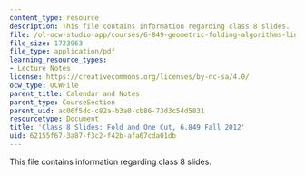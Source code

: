 ```yaml
---
content_type: resource
description: This file contains information regarding class 8 slides.
file: /ol-ocw-studio-app/courses/6-849-geometric-folding-algorithms-linkages-origami-polyhedra-fall-2012/62155f673a87f3c2f42bafa67cda01db_MIT6_849F12_slidesC08.pdf
file_size: 1723963
file_type: application/pdf
learning_resource_types:
- Lecture Notes
license: https://creativecommons.org/licenses/by-nc-sa/4.0/
ocw_type: OCWFile
parent_title: Calendar and Notes
parent_type: CourseSection
parent_uid: ac06f5dc-c82a-b3a0-cb86-73d3c54d5831
resourcetype: Document
title: 'Class 8 Slides: Fold and One Cut, 6.849 Fall 2012'
uid: 62155f67-3a87-f3c2-f42b-afa67cda01db
---
```

This file contains information regarding class 8 slides.